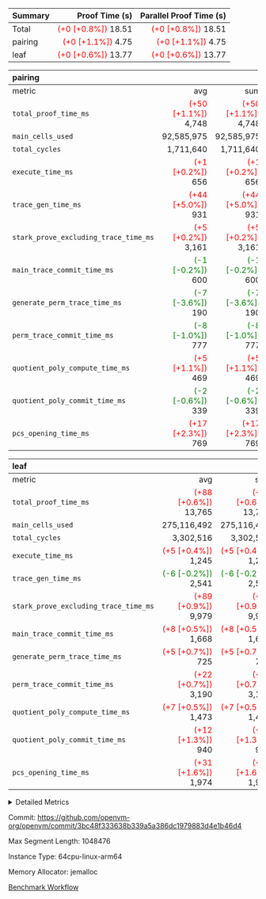 | Summary | Proof Time (s) | Parallel Proof Time (s) |
|:---|---:|---:|
| Total | <span style='color: red'>(+0 [+0.8%])</span> 18.51 | <span style='color: red'>(+0 [+0.8%])</span> 18.51 |
| pairing | <span style='color: red'>(+0 [+1.1%])</span> 4.75 | <span style='color: red'>(+0 [+1.1%])</span> 4.75 |
| leaf | <span style='color: red'>(+0 [+0.6%])</span> 13.77 | <span style='color: red'>(+0 [+0.6%])</span> 13.77 |


| pairing |||||
|:---|---:|---:|---:|---:|
|metric|avg|sum|max|min|
| `total_proof_time_ms ` | <span style='color: red'>(+50 [+1.1%])</span> 4,748 | <span style='color: red'>(+50 [+1.1%])</span> 4,748 | <span style='color: red'>(+50 [+1.1%])</span> 4,748 | <span style='color: red'>(+50 [+1.1%])</span> 4,748 |
| `main_cells_used     ` |  92,585,975 |  92,585,975 |  92,585,975 |  92,585,975 |
| `total_cycles        ` |  1,711,640 |  1,711,640 |  1,711,640 |  1,711,640 |
| `execute_time_ms     ` | <span style='color: red'>(+1 [+0.2%])</span> 656 | <span style='color: red'>(+1 [+0.2%])</span> 656 | <span style='color: red'>(+1 [+0.2%])</span> 656 | <span style='color: red'>(+1 [+0.2%])</span> 656 |
| `trace_gen_time_ms   ` | <span style='color: red'>(+44 [+5.0%])</span> 931 | <span style='color: red'>(+44 [+5.0%])</span> 931 | <span style='color: red'>(+44 [+5.0%])</span> 931 | <span style='color: red'>(+44 [+5.0%])</span> 931 |
| `stark_prove_excluding_trace_time_ms` | <span style='color: red'>(+5 [+0.2%])</span> 3,161 | <span style='color: red'>(+5 [+0.2%])</span> 3,161 | <span style='color: red'>(+5 [+0.2%])</span> 3,161 | <span style='color: red'>(+5 [+0.2%])</span> 3,161 |
| `main_trace_commit_time_ms` | <span style='color: green'>(-1 [-0.2%])</span> 600 | <span style='color: green'>(-1 [-0.2%])</span> 600 | <span style='color: green'>(-1 [-0.2%])</span> 600 | <span style='color: green'>(-1 [-0.2%])</span> 600 |
| `generate_perm_trace_time_ms` | <span style='color: green'>(-7 [-3.6%])</span> 190 | <span style='color: green'>(-7 [-3.6%])</span> 190 | <span style='color: green'>(-7 [-3.6%])</span> 190 | <span style='color: green'>(-7 [-3.6%])</span> 190 |
| `perm_trace_commit_time_ms` | <span style='color: green'>(-8 [-1.0%])</span> 777 | <span style='color: green'>(-8 [-1.0%])</span> 777 | <span style='color: green'>(-8 [-1.0%])</span> 777 | <span style='color: green'>(-8 [-1.0%])</span> 777 |
| `quotient_poly_compute_time_ms` | <span style='color: red'>(+5 [+1.1%])</span> 469 | <span style='color: red'>(+5 [+1.1%])</span> 469 | <span style='color: red'>(+5 [+1.1%])</span> 469 | <span style='color: red'>(+5 [+1.1%])</span> 469 |
| `quotient_poly_commit_time_ms` | <span style='color: green'>(-2 [-0.6%])</span> 339 | <span style='color: green'>(-2 [-0.6%])</span> 339 | <span style='color: green'>(-2 [-0.6%])</span> 339 | <span style='color: green'>(-2 [-0.6%])</span> 339 |
| `pcs_opening_time_ms ` | <span style='color: red'>(+17 [+2.3%])</span> 769 | <span style='color: red'>(+17 [+2.3%])</span> 769 | <span style='color: red'>(+17 [+2.3%])</span> 769 | <span style='color: red'>(+17 [+2.3%])</span> 769 |

| leaf |||||
|:---|---:|---:|---:|---:|
|metric|avg|sum|max|min|
| `total_proof_time_ms ` | <span style='color: red'>(+88 [+0.6%])</span> 13,765 | <span style='color: red'>(+88 [+0.6%])</span> 13,765 | <span style='color: red'>(+88 [+0.6%])</span> 13,765 | <span style='color: red'>(+88 [+0.6%])</span> 13,765 |
| `main_cells_used     ` |  275,116,492 |  275,116,492 |  275,116,492 |  275,116,492 |
| `total_cycles        ` |  3,302,516 |  3,302,516 |  3,302,516 |  3,302,516 |
| `execute_time_ms     ` | <span style='color: red'>(+5 [+0.4%])</span> 1,245 | <span style='color: red'>(+5 [+0.4%])</span> 1,245 | <span style='color: red'>(+5 [+0.4%])</span> 1,245 | <span style='color: red'>(+5 [+0.4%])</span> 1,245 |
| `trace_gen_time_ms   ` | <span style='color: green'>(-6 [-0.2%])</span> 2,541 | <span style='color: green'>(-6 [-0.2%])</span> 2,541 | <span style='color: green'>(-6 [-0.2%])</span> 2,541 | <span style='color: green'>(-6 [-0.2%])</span> 2,541 |
| `stark_prove_excluding_trace_time_ms` | <span style='color: red'>(+89 [+0.9%])</span> 9,979 | <span style='color: red'>(+89 [+0.9%])</span> 9,979 | <span style='color: red'>(+89 [+0.9%])</span> 9,979 | <span style='color: red'>(+89 [+0.9%])</span> 9,979 |
| `main_trace_commit_time_ms` | <span style='color: red'>(+8 [+0.5%])</span> 1,668 | <span style='color: red'>(+8 [+0.5%])</span> 1,668 | <span style='color: red'>(+8 [+0.5%])</span> 1,668 | <span style='color: red'>(+8 [+0.5%])</span> 1,668 |
| `generate_perm_trace_time_ms` | <span style='color: red'>(+5 [+0.7%])</span> 725 | <span style='color: red'>(+5 [+0.7%])</span> 725 | <span style='color: red'>(+5 [+0.7%])</span> 725 | <span style='color: red'>(+5 [+0.7%])</span> 725 |
| `perm_trace_commit_time_ms` | <span style='color: red'>(+22 [+0.7%])</span> 3,190 | <span style='color: red'>(+22 [+0.7%])</span> 3,190 | <span style='color: red'>(+22 [+0.7%])</span> 3,190 | <span style='color: red'>(+22 [+0.7%])</span> 3,190 |
| `quotient_poly_compute_time_ms` | <span style='color: red'>(+7 [+0.5%])</span> 1,473 | <span style='color: red'>(+7 [+0.5%])</span> 1,473 | <span style='color: red'>(+7 [+0.5%])</span> 1,473 | <span style='color: red'>(+7 [+0.5%])</span> 1,473 |
| `quotient_poly_commit_time_ms` | <span style='color: red'>(+12 [+1.3%])</span> 940 | <span style='color: red'>(+12 [+1.3%])</span> 940 | <span style='color: red'>(+12 [+1.3%])</span> 940 | <span style='color: red'>(+12 [+1.3%])</span> 940 |
| `pcs_opening_time_ms ` | <span style='color: red'>(+31 [+1.6%])</span> 1,974 | <span style='color: red'>(+31 [+1.6%])</span> 1,974 | <span style='color: red'>(+31 [+1.6%])</span> 1,974 | <span style='color: red'>(+31 [+1.6%])</span> 1,974 |



<details>
<summary>Detailed Metrics</summary>

| group | num_segments | keygen_time_ms | commit_exe_time_ms |
| --- | --- | --- | --- |
| pairing | 1 | 816 | 9 | 

| group | air_name | quotient_deg | interactions | constraints |
| --- | --- | --- | --- | --- |
| leaf | AccessAdapterAir<2> | 2 | 5 | 12 | 
| leaf | AccessAdapterAir<4> | 2 | 5 | 12 | 
| leaf | AccessAdapterAir<8> | 2 | 5 | 12 | 
| leaf | FriReducedOpeningAir | 2 | 39 | 71 | 
| leaf | JalRangeCheckAir | 2 | 9 | 14 | 
| leaf | NativePoseidon2Air<BabyBearParameters>, 1> | 2 | 136 | 571 | 
| leaf | PhantomAir | 2 | 3 | 5 | 
| leaf | ProgramAir | 1 | 1 | 4 | 
| leaf | VariableRangeCheckerAir | 1 | 1 | 4 | 
| leaf | VmAirWrapper<AluNativeAdapterAir, FieldArithmeticCoreAir> | 2 | 15 | 27 | 
| leaf | VmAirWrapper<BranchNativeAdapterAir, BranchEqualCoreAir<1> | 2 | 11 | 25 | 
| leaf | VmAirWrapper<NativeAdapterAir<2, 0>, PublicValuesCoreAir> | 2 | 11 | 30 | 
| leaf | VmAirWrapper<NativeLoadStoreAdapterAir<1>, NativeLoadStoreCoreAir<1> | 2 | 15 | 20 | 
| leaf | VmAirWrapper<NativeLoadStoreAdapterAir<4>, NativeLoadStoreCoreAir<4> | 2 | 15 | 20 | 
| leaf | VmAirWrapper<NativeVectorizedAdapterAir<4>, FieldExtensionCoreAir> | 2 | 15 | 27 | 
| leaf | VmConnectorAir | 2 | 5 | 10 | 
| leaf | VolatileBoundaryAir | 2 | 4 | 17 | 
| pairing | AccessAdapterAir<16> | 2 | 5 | 12 | 
| pairing | AccessAdapterAir<2> | 2 | 5 | 12 | 
| pairing | AccessAdapterAir<32> | 2 | 5 | 12 | 
| pairing | AccessAdapterAir<4> | 2 | 5 | 12 | 
| pairing | AccessAdapterAir<64> | 2 | 5 | 12 | 
| pairing | AccessAdapterAir<8> | 2 | 5 | 12 | 
| pairing | BitwiseOperationLookupAir<8> | 2 | 2 | 4 | 
| pairing | KeccakVmAir | 2 | 321 | 4,511 | 
| pairing | MemoryMerkleAir<8> | 2 | 4 | 39 | 
| pairing | PersistentBoundaryAir<8> | 2 | 3 | 6 | 
| pairing | PhantomAir | 2 | 3 | 5 | 
| pairing | Poseidon2PeripheryAir<BabyBearParameters>, 1> | 2 | 1 | 286 | 
| pairing | ProgramAir | 1 | 1 | 4 | 
| pairing | RangeTupleCheckerAir<2> | 1 | 1 | 4 | 
| pairing | Rv32HintStoreAir | 2 | 18 | 28 | 
| pairing | VariableRangeCheckerAir | 1 | 1 | 4 | 
| pairing | VmAirWrapper<Rv32BaseAluAdapterAir, BaseAluCoreAir<4, 8> | 2 | 20 | 37 | 
| pairing | VmAirWrapper<Rv32BaseAluAdapterAir, LessThanCoreAir<4, 8> | 2 | 18 | 40 | 
| pairing | VmAirWrapper<Rv32BaseAluAdapterAir, ShiftCoreAir<4, 8> | 2 | 24 | 91 | 
| pairing | VmAirWrapper<Rv32BranchAdapterAir, BranchEqualCoreAir<4> | 2 | 11 | 20 | 
| pairing | VmAirWrapper<Rv32BranchAdapterAir, BranchLessThanCoreAir<4, 8> | 2 | 13 | 35 | 
| pairing | VmAirWrapper<Rv32CondRdWriteAdapterAir, Rv32JalLuiCoreAir> | 2 | 10 | 18 | 
| pairing | VmAirWrapper<Rv32IsEqualModAdapterAir<2, 1, 32, 32>, ModularIsEqualCoreAir<32, 4, 8> | 2 | 25 | 225 | 
| pairing | VmAirWrapper<Rv32JalrAdapterAir, Rv32JalrCoreAir> | 2 | 16 | 20 | 
| pairing | VmAirWrapper<Rv32LoadStoreAdapterAir, LoadSignExtendCoreAir<4, 8> | 2 | 18 | 33 | 
| pairing | VmAirWrapper<Rv32LoadStoreAdapterAir, LoadStoreCoreAir<4> | 2 | 17 | 40 | 
| pairing | VmAirWrapper<Rv32MultAdapterAir, DivRemCoreAir<4, 8> | 2 | 25 | 84 | 
| pairing | VmAirWrapper<Rv32MultAdapterAir, MulHCoreAir<4, 8> | 2 | 24 | 31 | 
| pairing | VmAirWrapper<Rv32MultAdapterAir, MultiplicationCoreAir<4, 8> | 2 | 19 | 19 | 
| pairing | VmAirWrapper<Rv32RdWriteAdapterAir, Rv32AuipcCoreAir> | 2 | 12 | 14 | 
| pairing | VmAirWrapper<Rv32VecHeapAdapterAir<1, 2, 2, 32, 32>, FieldExpressionCoreAir> | 2 | 409 | 474 | 
| pairing | VmAirWrapper<Rv32VecHeapAdapterAir<2, 1, 1, 32, 32>, FieldExpressionCoreAir> | 2 | 156 | 188 | 
| pairing | VmAirWrapper<Rv32VecHeapAdapterAir<2, 2, 2, 32, 32>, FieldExpressionCoreAir> | 2 | 422 | 451 | 
| pairing | VmConnectorAir | 2 | 5 | 10 | 

| group | air_name | idx | rows | prep_cols | perm_cols | main_cols | cells |
| --- | --- | --- | --- | --- | --- | --- | --- |
| leaf | AccessAdapterAir<2> | 0 | 2,097,152 |  | 16 | 11 | 56,623,104 | 
| leaf | AccessAdapterAir<4> | 0 | 1,048,576 |  | 16 | 13 | 30,408,704 | 
| leaf | AccessAdapterAir<8> | 0 | 32,768 |  | 16 | 17 | 1,081,344 | 
| leaf | FriReducedOpeningAir | 0 | 4,194,304 |  | 84 | 27 | 465,567,744 | 
| leaf | JalRangeCheckAir | 0 | 65,536 |  | 28 | 12 | 2,621,440 | 
| leaf | NativePoseidon2Air<BabyBearParameters>, 1> | 0 | 262,144 |  | 312 | 399 | 186,384,384 | 
| leaf | PhantomAir | 0 | 32,768 |  | 12 | 6 | 589,824 | 
| leaf | ProgramAir | 0 | 1,048,576 |  | 8 | 10 | 18,874,368 | 
| leaf | VariableRangeCheckerAir | 0 | 262,144 | 2 | 8 | 1 | 2,359,296 | 
| leaf | VmAirWrapper<AluNativeAdapterAir, FieldArithmeticCoreAir> | 0 | 2,097,152 |  | 36 | 29 | 136,314,880 | 
| leaf | VmAirWrapper<BranchNativeAdapterAir, BranchEqualCoreAir<1> | 0 | 524,288 |  | 28 | 23 | 26,738,688 | 
| leaf | VmAirWrapper<NativeAdapterAir<2, 0>, PublicValuesCoreAir> | 0 | 64 |  | 28 | 27 | 3,520 | 
| leaf | VmAirWrapper<NativeLoadStoreAdapterAir<1>, NativeLoadStoreCoreAir<1> | 0 | 1,048,576 |  | 40 | 21 | 63,963,136 | 
| leaf | VmAirWrapper<NativeLoadStoreAdapterAir<4>, NativeLoadStoreCoreAir<4> | 0 | 262,144 |  | 40 | 27 | 17,563,648 | 
| leaf | VmAirWrapper<NativeVectorizedAdapterAir<4>, FieldExtensionCoreAir> | 0 | 524,288 |  | 36 | 38 | 38,797,312 | 
| leaf | VmConnectorAir | 0 | 2 | 1 | 16 | 5 | 42 | 
| leaf | VolatileBoundaryAir | 0 | 1,048,576 |  | 12 | 11 | 24,117,248 | 

| group | air_name | segment | rows | prep_cols | perm_cols | main_cols | cells |
| --- | --- | --- | --- | --- | --- | --- | --- |
| pairing | AccessAdapterAir<16> | 0 | 262,144 |  | 16 | 25 | 10,747,904 | 
| pairing | AccessAdapterAir<2> | 0 | 256 |  | 16 | 11 | 6,912 | 
| pairing | AccessAdapterAir<32> | 0 | 131,072 |  | 16 | 41 | 7,471,104 | 
| pairing | AccessAdapterAir<4> | 0 | 128 |  | 16 | 13 | 3,712 | 
| pairing | AccessAdapterAir<8> | 0 | 524,288 |  | 16 | 17 | 17,301,504 | 
| pairing | BitwiseOperationLookupAir<8> | 0 | 65,536 | 3 | 8 | 2 | 655,360 | 
| pairing | KeccakVmAir | 0 | 1 |  | 1,056 | 3,163 | 4,219 | 
| pairing | MemoryMerkleAir<8> | 0 | 32,768 |  | 16 | 32 | 1,572,864 | 
| pairing | PersistentBoundaryAir<8> | 0 | 32,768 |  | 12 | 20 | 1,048,576 | 
| pairing | PhantomAir | 0 | 1 |  | 12 | 6 | 18 | 
| pairing | Poseidon2PeripheryAir<BabyBearParameters>, 1> | 0 | 32,768 |  | 8 | 300 | 10,092,544 | 
| pairing | ProgramAir | 0 | 16,384 |  | 8 | 10 | 294,912 | 
| pairing | RangeTupleCheckerAir<2> | 0 | 524,288 | 2 | 8 | 1 | 4,718,592 | 
| pairing | Rv32HintStoreAir | 0 | 256 |  | 44 | 32 | 19,456 | 
| pairing | VariableRangeCheckerAir | 0 | 262,144 | 2 | 8 | 1 | 2,359,296 | 
| pairing | VmAirWrapper<Rv32BaseAluAdapterAir, BaseAluCoreAir<4, 8> | 0 | 1,048,576 |  | 52 | 36 | 92,274,688 | 
| pairing | VmAirWrapper<Rv32BaseAluAdapterAir, LessThanCoreAir<4, 8> | 0 | 65,536 |  | 40 | 37 | 5,046,272 | 
| pairing | VmAirWrapper<Rv32BaseAluAdapterAir, ShiftCoreAir<4, 8> | 0 | 2,048 |  | 52 | 53 | 215,040 | 
| pairing | VmAirWrapper<Rv32BranchAdapterAir, BranchEqualCoreAir<4> | 0 | 131,072 |  | 28 | 26 | 7,077,888 | 
| pairing | VmAirWrapper<Rv32BranchAdapterAir, BranchLessThanCoreAir<4, 8> | 0 | 131,072 |  | 32 | 32 | 8,388,608 | 
| pairing | VmAirWrapper<Rv32CondRdWriteAdapterAir, Rv32JalLuiCoreAir> | 0 | 4,096 |  | 28 | 18 | 188,416 | 
| pairing | VmAirWrapper<Rv32IsEqualModAdapterAir<2, 1, 32, 32>, ModularIsEqualCoreAir<32, 4, 8> | 0 | 32 |  | 56 | 166 | 7,104 | 
| pairing | VmAirWrapper<Rv32JalrAdapterAir, Rv32JalrCoreAir> | 0 | 65,536 |  | 36 | 28 | 4,194,304 | 
| pairing | VmAirWrapper<Rv32LoadStoreAdapterAir, LoadStoreCoreAir<4> | 0 | 1,048,576 |  | 52 | 41 | 97,517,568 | 
| pairing | VmAirWrapper<Rv32MultAdapterAir, MulHCoreAir<4, 8> | 0 | 256 |  | 72 | 39 | 28,416 | 
| pairing | VmAirWrapper<Rv32MultAdapterAir, MultiplicationCoreAir<4, 8> | 0 | 512 |  | 52 | 31 | 42,496 | 
| pairing | VmAirWrapper<Rv32RdWriteAdapterAir, Rv32AuipcCoreAir> | 0 | 32,768 |  | 28 | 20 | 1,572,864 | 
| pairing | VmAirWrapper<Rv32VecHeapAdapterAir<1, 2, 2, 32, 32>, FieldExpressionCoreAir> | 0 | 1 |  | 824 | 541 | 1,365 | 
| pairing | VmAirWrapper<Rv32VecHeapAdapterAir<2, 1, 1, 32, 32>, FieldExpressionCoreAir> | 0 | 1,024 |  | 316 | 261 | 590,848 | 
| pairing | VmAirWrapper<Rv32VecHeapAdapterAir<2, 2, 2, 32, 32>, FieldExpressionCoreAir> | 0 | 16,384 |  | 848 | 619 | 17,842,176 | 
| pairing | VmConnectorAir | 0 | 2 | 1 | 16 | 5 | 42 | 

| group | idx | trace_gen_time_ms | total_proof_time_ms | total_cycles | total_cells | stark_prove_excluding_trace_time_ms | quotient_poly_compute_time_ms | quotient_poly_commit_time_ms | perm_trace_commit_time_ms | pcs_opening_time_ms | main_trace_commit_time_ms | main_cells_used | generate_perm_trace_time_ms | execute_time_ms |
| --- | --- | --- | --- | --- | --- | --- | --- | --- | --- | --- | --- | --- | --- | --- |
| leaf | 0 | 2,541 | 13,765 | 3,302,516 | 1,072,008,682 | 9,979 | 1,473 | 940 | 3,190 | 1,974 | 1,668 | 275,116,492 | 725 | 1,245 | 

| group | segment | trace_gen_time_ms | total_proof_time_ms | total_cycles | total_cells | stark_prove_excluding_trace_time_ms | quotient_poly_compute_time_ms | quotient_poly_commit_time_ms | perm_trace_commit_time_ms | pcs_opening_time_ms | main_trace_commit_time_ms | main_cells_used | generate_perm_trace_time_ms | execute_time_ms |
| --- | --- | --- | --- | --- | --- | --- | --- | --- | --- | --- | --- | --- | --- | --- |
| pairing | 0 | 931 | 4,748 | 1,711,640 | 297,186,413 | 3,161 | 469 | 339 | 777 | 769 | 600 | 92,585,975 | 190 | 656 | 

</details>


Commit: https://github.com/openvm-org/openvm/commit/3bc48f333638b339a5a386dc1979883d4e1b46d4

Max Segment Length: 1048476

Instance Type: 64cpu-linux-arm64

Memory Allocator: jemalloc

[Benchmark Workflow](https://github.com/openvm-org/openvm/actions/runs/13824839732)
